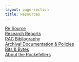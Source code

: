 ```yaml
---
layout: page-section
title: Resources
---
```


<div class="section-block"><a href="#">Re:Source</a></div>
<div class="section-block"><a href="#">Research Reports</a></div>
<div class="section-block"><a href="#">RAC Bibliography</a></div>
<div class="section-block"><a href="#">Archival Documentation &amp; Policies</a></div>
<div class="section-block"><a href="#">Bits &amp; Bytes</a></div>
<div class="section-block"><a href="#">About the Rockefellers</a></div>
